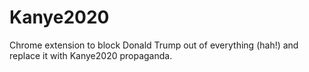 # Kanye2020
Chrome extension to block Donald Trump out of everything (hah!) and replace it with Kanye2020 propaganda.
